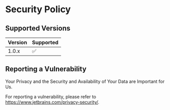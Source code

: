 # Security Policy

## Supported Versions

| Version | Supported          |
|---------|--------------------|
| 1.0.x   | :white_check_mark: |

## Reporting a Vulnerability

Your Privacy and the Security and Availability of Your Data are Important for Us.

For reporting a vulnerability, please refer to https://www.jetbrains.com/privacy-security/.
